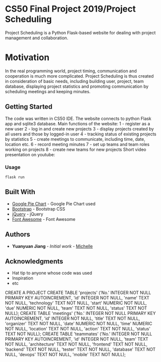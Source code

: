 # CS50 Final Project 2019/Project Scheduling

Project Scheduling is a Python Flask-based website for dealing with project management and collaboration.

# Motivation

In the real programming world, project timing, communication and cooperation is much more complicated.
Project Scheduling is thus created in consideration of basic needs, including building user, project, team database, displaying project statistics and promoting communication by scheduling meetings and keeping minutes.

## Getting Started

The code was written in CS50 IDE.
The website connects to python Flask app and sqlite3 database.
Main functions of the website:
1 - register as a new user
2 - log in and create new projects
3 - display projects created by all users and those by logged-in user
4 - tracking status of existing projects by statistics
5 - create meetings to communicate, including time, date, location etc.
6 - record meeting minutes
7 - set up teams and team roles working on projects
8 - create new teams for new projects
Short video presentation on youtube:

### Usage

```
flask run
```

## Built With

* [Google Pie Chart](https://www.gstatic.com/charts/loader.js) - Google Pie Chart used
* [Bootstrap](https://maxcdn.bootstrapcdn.com/bootstrap/4.1.3/css/bootstrap.min.css) - Bootstrap CSS
* [jQuery](https://code.jquery.com/jquery-3.3.1.min.js) - jQuery
* [Font Awesome](//use.fontawesome.com/releases/v5.0.7/css/all.css) - Font Awesome

## Authors

* **Yuanyuan Jiang** - *Initial work* - [Michelle](https://github.com/michelle2014)

## Acknowledgments

* Hat tip to anyone whose code was used
* Inspiration
* etc

CREATE A PROJECT
CREATE TABLE 'projects' ('No.' INTEGER NOT NULL PRIMARY KEY AUTOINCREMENT, 'id' INTEGER NOT NULL, 'name' TEXT NOT NULL, 'technology' TEXT NOT NULL, 'start' NUMERIC NOT NULL, 'due' NUMERIC NOT NULL, 'team' TEXT NOT NULL, 'status' TEXT NOT NULL);
CREATE TABLE 'meetings' ('No.' INTEGER NOT NULL PRIMARY KEY AUTOINCREMENT, 'id' INTEGER NOT NULL, 'title' TEXT NOT NULL, 'organizer' TEXT NOT NULL, 'date' NUMERIC NOT NULL, 'time' NUMERIC NOT NULL, 'location' TEXT NOT NULL, 'action' TEXT NOT NULL, 'status' TEXT NOT NULL);
CREATE TABLE 'teammates' ('No.' INTEGER NOT NULL PRIMARY KEY AUTOINCREMENT, 'id' INTEGER NOT NULL, 'team' TEXT NOT NULL, 'architecture' TEXT NOT NULL, 'frontend' TEXT NOT NULL, 'backend' TEXT NOT NULL, 'tester' TEXT NOT NULL, 'database' TEXT NOT NULL, 'devops' TEXT NOT NULL, 'mobile' TEXT NOT NULL);